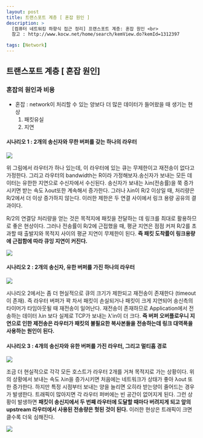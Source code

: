 ```yaml
---
layout: post
title: 트랜스포트 계층 [ 혼잡 원인 ]
description: >
  [컴퓨터 네트워킹 하향식 접근 정리] 프랜스포트 계층: 혼잡 원인 <br>
  참고 : http://www.kocw.net/home/search/kemView.do?kemId=1312397

tags: [Network]
---
```


## 트랜스포트 계층 [ 혼잡 원인]

### 혼잡의 원인과 비용

- 혼잡 : network이 처리할 수 있는 양보다 더 많은 데이터가 들어왔을 때 생기는 현상
  1. 패킷유실
  2. 지연

#### 시나리오 1 : 2개의 송신자와 무한 버퍼를 갖는 하나의 라우터

![](https://taeho0304.github.io/assets/img/NW/transport/congestioncontrol/scenario1.PNG)

위 그림에서 라우터가 하나 있는데, 이 라우터에 있는 큐는 무제한이고 재전송이 없다고 가정한다. 그리고 라우터의 bandwidth는 R이라 가정해보자.송신자가 보내는 모든 데이터는 유한한 지연으로 수신자에서 수신된다. 송신자가 보내는 λin(전송률)을 쭉 증가시키면 받는 속도 λout또한 계속해서 증가한다. 그러나 λin이 R/2 이상일 때, 처리량은 R/2에서 더 이상 증가하지 않는다. 이러한 제한은 두 연결 사이에서 링크 용량 공유의 결과이다.

R/2의 연결당 처리량을 얻는 것은 목적지에 패킷을 전달하는 데 링크를 최대로 활용하므로 좋은 현상이다. 그러나 전송률이 R/2에 근접했을 때, 평균 지연은 점점 커져 R/2를 초과할 때 출발지와 목적지 사이의 평균 지연이 무제한이 된다. **즉 패킷 도착률이 링크용량에 근접함에 따라 큐잉 지연이 커진다.**

![](https://taeho0304.github.io/assets/img/NW/transport/congestioncontrol/scenario1_delay.PNG)

#### 시나리오 2 : 2개의 송신자, 유한 버퍼를 가진 하나의 라우터

![](https://taeho0304.github.io/assets/img/NW/transport/congestioncontrol/scenario2.PNG)

시나리오 2에서는 좀 더 현실적으로 큐의 크기가 제한되고 재전송이 존재한다 (timeout이 존재). 즉 라우터 버퍼가 꽉 차서 패킷이 손실되거나 패킷이 크게 지연되어 송신측의 타이머가 타임아웃될 때 재전송이 일어난다. 재전송이 존재하므로 Application에서 전송하는 데이터 λin 보다 실제로 TCP가 보내는 λ'in이 더 크다. **즉 버퍼 오버플로우니 지연으로 인한 제전송은 라우터가 패킷의 불필요한 복사본들을 전송하는데 링크 대역폭을 사용하는 원인이 된다.**

#### 시나리오 3 : 4개의 송신자와 유한 버퍼를 가진 라우터, 그리고 멀티홉 경로

![](https://taeho0304.github.io/assets/img/NW/transport/congestioncontrol/scenario3.PNG)

조금 더 현실적으로 각각 모든 호스트가 라우터 2개를 거쳐 목적지로 가는 상황이다. 위의 상황에서 보내는 속도 λin을 증가시키면 처음에는 네트워크가 상태가 좋아 λout 또한 증가한다. 하지만 특정 시점부터 보내는 양을 늘리면 오히라 받는양이 줄어드는 경우가 발생한다. 트래픽이 많아지면 각 라우터 퍼버에는 빈 공간이 없어지게 된다. 그런 상황이 발생하면 **패킷이 송신지에서 두 번째 라우터에 도달할 때마다 버려지게 되고 앞의 upstream 라우터에서 사용된 전송량은 헛된 것이 된다.** 이러한 현상은 트래픽이 크면 클수록 더욱 심해진다.

![](https://taeho0304.github.io/assets/img/NW/transport/congestioncontrol/scenario3_performance.PNG)
